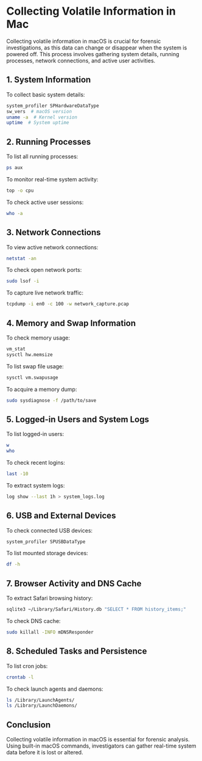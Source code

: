 # Collecting Volatile Information in Mac

Collecting volatile information in macOS is crucial for forensic investigations, as this data can change or disappear when the system is powered off. This process involves gathering system details, running processes, network connections, and active user activities.

## 1. System Information
To collect basic system details:
```bash
system_profiler SPHardwareDataType
sw_vers  # macOS version
uname -a  # Kernel version
uptime  # System uptime
```

## 2. Running Processes
To list all running processes:
```bash
ps aux
```
To monitor real-time system activity:
```bash
top -o cpu
```
To check active user sessions:
```bash
who -a
```

## 3. Network Connections
To view active network connections:
```bash
netstat -an
```
To check open network ports:
```bash
sudo lsof -i
```
To capture live network traffic:
```bash
tcpdump -i en0 -c 100 -w network_capture.pcap
```

## 4. Memory and Swap Information
To check memory usage:
```bash
vm_stat
sysctl hw.memsize
```
To list swap file usage:
```bash
sysctl vm.swapusage
```
To acquire a memory dump:
```bash
sudo sysdiagnose -f /path/to/save
```

## 5. Logged-in Users and System Logs
To list logged-in users:
```bash
w
who
```
To check recent logins:
```bash
last -10
```
To extract system logs:
```bash
log show --last 1h > system_logs.log
```

## 6. USB and External Devices
To check connected USB devices:
```bash
system_profiler SPUSBDataType
```
To list mounted storage devices:
```bash
df -h
```

## 7. Browser Activity and DNS Cache
To extract Safari browsing history:
```bash
sqlite3 ~/Library/Safari/History.db "SELECT * FROM history_items;"
```
To check DNS cache:
```bash
sudo killall -INFO mDNSResponder
```

## 8. Scheduled Tasks and Persistence
To list cron jobs:
```bash
crontab -l
```
To check launch agents and daemons:
```bash
ls /Library/LaunchAgents/
ls /Library/LaunchDaemons/
```

## Conclusion
Collecting volatile information in macOS is essential for forensic analysis. Using built-in macOS commands, investigators can gather real-time system data before it is lost or altered.

